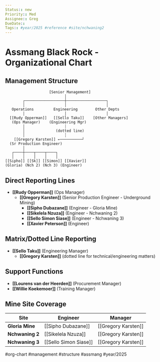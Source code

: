```yaml
---
Status:: new
Priority:: Med
Assignee:: Greg
DueDate:: 
Tags:: #year/2025 #reference #site/nchwaning2
---
```


# Assmang Black Rock - Organizational Chart

## Management Structure

```
                    [Senior Management]
                           │
        ┌──────────────────┼──────────────────┐
        │                  │                  │
   Operations         Engineering        Other Depts
        │                  │                  │
  [[Rudy Opperman]]   [[Sello Taku]]    [Other Managers]
   (Ops Manager)    (Engineering Mgr)
        │                  ┆
        │              (dotted line)
        │                  ┆
    [[Gregory Karsten]] ←──────────┘
  (Sr Production Engineer)
        │
   ┌────┼────┬────┬────┐
   │    │    │    │    │
[[Sipho]] [[Sk]] [[Simon]] [[Xavier]]
(Gloria) (Nch 2) (Nch 3) (Engineer)
```

## Direct Reporting Lines
- **[[Rudy Opperman]]** (Ops Manager)
  - **[[Gregory Karsten]]** (Senior Production Engineer - Underground Mining)
    - **[[Sipho Dubazane]]** (Engineer - Gloria Mine)
    - **[[Sikelela Nzuza]]** (Engineer - Nchwaning 2)  
    - **[[Sello Simon Siase]]** (Engineer - Nchwaning 3)
    - **[[Xavier Peterson]]** (Engineer)

## Matrix/Dotted Line Reporting
- **[[Sello Taku]]** (Engineering Manager)
  - **[[Gregory Karsten]]** (dotted line for technical/engineering matters)

## Support Functions
- **[[Lourens van der Heerden]]** (Procurement Manager)
- **[[Willie Koekemoer]]** (Training Manager)

## Mine Site Coverage
| Site | Engineer | Manager |
|------|----------|---------|
| **Gloria Mine** | [[Sipho Dubazane]] | [[Gregory Karsten]] |
| **Nchwaning 2** | [[Sikelela Nzuza]] | [[Gregory Karsten]] |
| **Nchwaning 3** | [[Sello Simon Siase]] | [[Gregory Karsten]] |

#org-chart #management #structure #assmang #year/2025